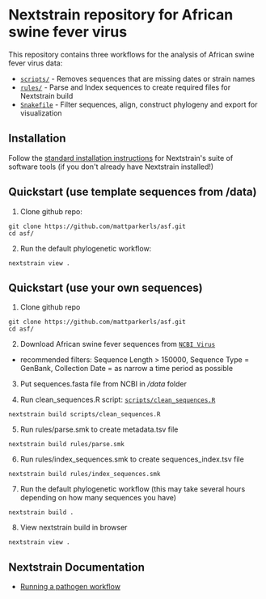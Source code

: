 # Nextstrain repository for African swine fever virus

This repository contains three workflows for the analysis of African swine fever virus data:

- [`scripts/`](./scripts) - Removes sequences that are missing dates or strain names
- [`rules/`](./rules) - Parse and Index sequences to create required files for Nextstrain build
- [`Snakefile`](./Snakefile) - Filter sequences, align, construct phylogeny and export for visualization 

## Installation

Follow the [standard installation instructions](https://docs.nextstrain.org/en/latest/install.html) for Nextstrain's suite of software tools (if you don't already have Nextstrain installed!)

## Quickstart (use template sequences from /data)

1) Clone github repo:
```
git clone https://github.com/mattparkerls/asf.git
cd asf/
```

2) Run the default phylogenetic workflow:
```
nextstrain view .
```

## Quickstart (use your own sequences)

1) Clone github repo
```
git clone https://github.com/mattparkerls/asf.git
cd asf/
```

2) Download African swine fever sequences from [`NCBI Virus`](https://www-ncbi-nlm-nih-gov.yale.idm.oclc.org/labs/virus/vssi/#/virus?SeqType_s=Nucleotide&VirusLineage_ss=African%20swine%20fever%20virus,%20taxid:10497)
- recommended filters: Sequence Length > 150000, Sequence Type = GenBank, Collection Date = as narrow a time period as possible

3) Put sequences.fasta file from NCBI in _/data_ folder

4) Run clean_sequences.R script: [`scripts/clean_sequences.R`](./scripts/clean_sequences.R)
```
nextstrain build scripts/clean_sequences.R
```

5) Run rules/parse.smk to create metadata.tsv file
```
nextstrain build rules/parse.smk
```

6) Run rules/index_sequences.smk to create sequences_index.tsv file
```
nextstrain build rules/index_sequences.smk
```

7) Run the default phylogenetic workflow (this may take several hours depending on how many sequences you have)
```
nextstrain build .
```

8) View nextstrain build in browser
```
nextstrain view .
```

## Nextstrain Documentation

- [Running a pathogen workflow](https://docs.nextstrain.org/en/latest/tutorials/running-a-workflow.html)
